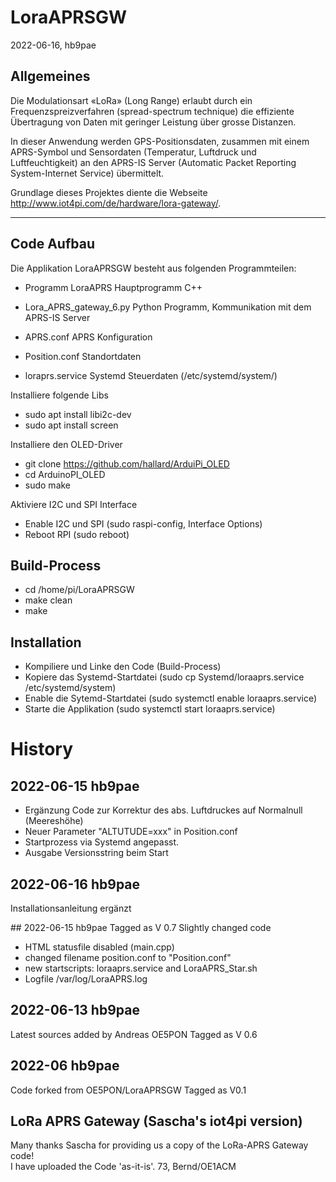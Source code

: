 # LoraAPRSGW
2022-06-16, hb9pae


## Allgemeines
Die Modulationsart «LoRa» (Long Range) erlaubt durch ein Frequenzspreizverfahren (spread-spectrum technique)
die effiziente Übertragung von Daten mit geringer Leistung über grosse Distanzen. 

In dieser Anwendung werden GPS-Positionsdaten, zusammen mit einem APRS-Symbol und Sensordaten (Temperatur, 
Luftdruck und Luftfeuchtigkeit) an den APRS-IS Server (Automatic Packet Reporting System-Internet Service) übermittelt. 

Grundlage dieses Projektes diente die Webseite http://www.iot4pi.com/de/hardware/lora-gateway/.  

----------------------------------

## Code Aufbau
Die Applikation LoraAPRSGW besteht aus folgenden Programmteilen:
- Programm LoraAPRS	Hauptprogramm C++
- Lora_APRS_gateway_6.py	Python Programm, Kommunikation mit dem APRS-IS Server 
- APRS.conf		APRS Konfiguration
- Position.conf		Standortdaten		

- loraprs.service	Systemd Steuerdaten  (/etc/systemd/system/)


Installiere folgende Libs
- sudo apt install libi2c-dev 
- sudo apt install screen 

Installiere den OLED-Driver
- git clone https://github.com/hallard/ArduiPi_OLED 
- cd ArduinoPI_OLED
- sudo make

Aktiviere I2C und SPI Interface
- Enable I2C und SPI  (sudo raspi-config, Interface Options)
- Reboot RPI (sudo reboot)

## Build-Process
- cd /home/pi/LoraAPRSGW
- make clean
- make 

## Installation
- Kompiliere und Linke den Code (Build-Process)
- Kopiere das Systemd-Startdatei  (sudo cp Systemd/loraaprs.service /etc/systemd/system)
- Enable die Sytemd-Startdatei	  (sudo systemctl enable loraaprs.service)
- Starte die Applikation	  (sudo systemctl start loraaprs.service)

# History
## 2022-06-15 hb9pae
- Ergänzung Code zur Korrektur des abs. Luftdruckes auf Normalnull (Meereshöhe) 
- Neuer Parameter "ALTUTUDE=xxx" in Position.conf
- Startprozess via Systemd angepasst.
- Ausgabe Versionsstring beim Start 

## 2022-06-16 hb9pae
Installationsanleitung ergänzt

## 2022-06-15 hb9pae
Tagged as V 0.7
Slightly changed code
- HTML statusfile disabled (main.cpp)
- changed filename position.conf to "Position.conf"
- new startscripts: loraaprs.service and LoraAPRS_Star.sh
- Logfile /var/log/LoraAPRS.log

## 2022-06-13 hb9pae
Latest sources added by Andreas OE5PON
Tagged as V 0.6

## 2022-06 hb9pae
Code forked from OE5PON/LoraAPRSGW
Tagged as V0.1

## LoRa APRS Gateway (Sascha's iot4pi version) 
Many thanks Sascha for providing us a copy of the LoRa-APRS Gateway code!  
I have uploaded the Code 'as-it-is'.
73,
Bernd/OE1ACM

